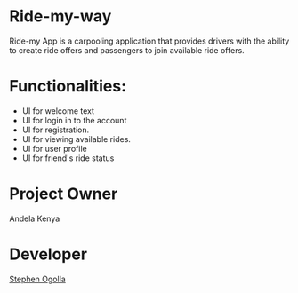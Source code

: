# Ride-my-way
Ride-my App is a carpooling application that provides drivers with the ability to create ride offers and passengers to join available ride offers.
# Functionalities:
* UI for welcome text
* UI for login in to the account
* UI for registration.
* UI for viewing available rides.
* UI for user profile
* UI for friend's ride status
# Project Owner
   Andela Kenya

# Developer
   [Stephen Ogolla](https://github.com/Ogollah/)